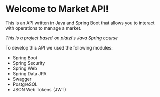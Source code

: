 # Welcome to Market API!

This is an API written in Java and Spring Boot that allows you to interact with operations to manage a market.

*This is a project based on platzi's Java Spring course*

To develop this API we used the following modules:

- Spring Boot
- Spring Security
- Spring Web
- Spring Data JPA
- Swagger
- PostgreSQL
- JSON Web Tokens (JWT)
